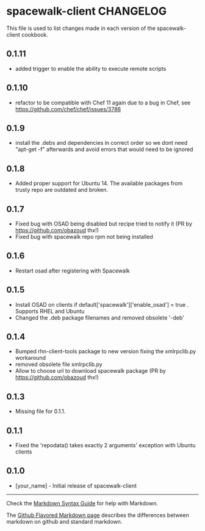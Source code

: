 spacewalk-client CHANGELOG
==========================

This file is used to list changes made in each version of the spacewalk-client cookbook.

0.1.11
------
- added trigger to enable the ability to execute remote scripts

0.1.10
-----
- refactor to be compatible with Chef 11 again due to a bug in Chef, see
  https://github.com/chef/chef/issues/3786 

0.1.9
-----
- install the .debs and dependencies in correct order so we dont need "apt-get -f" afterwards and 
  avoid errors that would need to be ignored

0.1.8
-----
- Added proper support for Ubuntu 14. The available packages from trusty repo are outdated and broken.

0.1.7
-----
- Fixed bug with OSAD being disabled but recipe tried to notify it (PR by https://github.com/obazoud thx!)
- Fixed bug with spacewalk repo rpm not being installed

0.1.6
-----
- Restart osad after registering with Spacewalk

0.1.5
-----
- Install OSAD on clients if default['spacewalk']['enable_osad'] = true . Supports RHEL and Ubuntu
- Changed the .deb package filenames and removed obsolete '-deb'

0.1.4
-----
- Bumped rhn-client-tools package to new version fixing the xmlrpclib.py workaround
- removed obsolete file xmlrpclib.py
- Allow to choose url to download spacewalk package (PR by https://github.com/obazoud thx!)

0.1.3
-----
- Missing file for 0.1.1. 

0.1.1
-----
- Fixed the 'repodata() takes exactly 2 arguments' exception with Ubuntu clients

0.1.0
-----
- [your_name] - Initial release of spacewalk-client

- - -
Check the [Markdown Syntax Guide](http://daringfireball.net/projects/markdown/syntax) for help with Markdown.

The [Github Flavored Markdown page](http://github.github.com/github-flavored-markdown/) describes the differences between markdown on github and standard markdown.
